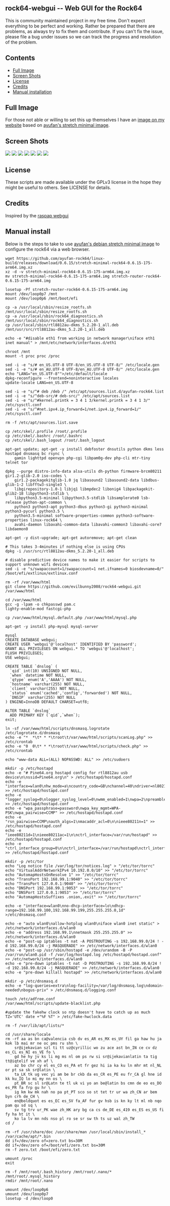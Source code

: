 ## rock64-webgui -- Web GUI for the Rock64

This is community maintained project in my free time. Don't expect everything to be perfect and working. Rather be prepared that there are problems, as always try to fix them and contribute. If you can't fix the issue, please file a bug under issues so we can track the progress and resolution of the problem.

## Contents

 - [Full Image](#full-image)
 - [Screen Shots](#screen-shots)
 - [License](#license)
 - [Credits](#credits)
 - [Manual installation](#manual-install)

## Full Image

For those not able or willing to set this up themselves I have an [image on my website](https://files.evilbunny.org/stretch-router-rock64-0.6.15-175-arm64.img.xz) based on [ayufan's stretch minimal image](https://github.com/ayufan-rock64/linux-build/releases/download/0.6.15/stretch-minimal-rock64-0.6.15-175-arm64.img.xz).

## Screen Shots

![](https://i.imgur.com/q9vq6ZB.jpg)
![](https://i.imgur.com/unbB4eo.jpg)
![](https://i.imgur.com/Z4US3TX.jpg)
![](https://i.imgur.com/JbSQOxY.jpg)
![](https://i.imgur.com/F6q5C7s.jpg)
![](https://i.imgur.com/nC0HeUU.jpg)
![](https://i.imgur.com/KVUfGK6.jpg)

## License

These scripts are made available under the GPLv3 license in the hope they might be useful to others. See LICENSE for details.

## Credits

Inspired by the [raspap webgui](https://github.com/billz/raspap-webgui)

## Manual install

Below is the steps to take to use [ayufan's debian stretch minimal image](https://github.com/ayufan-rock64/linux-build/releases/) to configure the rock64 via a web browser.

```
wget https://github.com/ayufan-rock64/linux-build/releases/download/0.6.15/stretch-minimal-rock64-0.6.15-175-arm64.img.xz
xz -d -v stretch-minimal-rock64-0.6.15-175-arm64.img.xz
mv stretch-minimal-rock64-0.6.15-175-arm64.img stretch-router-rock64-0.6.15-175-arm64.img

losetup -Pf stretch-router-rock64-0.6.15-175-arm64.img
mount /dev/loop0p7 /mnt
mount /dev/loop0p6 /mnt/boot/efi

cp -a /usr/local/sbin/resize_rootfs.sh /mnt/usr/local/sbin/resize_rootfs.sh
cp -a /usr/local/sbin/rock64_diagnostics.sh /mnt/usr/local/sbin/rock64_diagnostics.sh
cp /usr/local/sbin/rtl8812au-dkms_5.2.20-1_all.deb /mnt/usr/src/rtl8812au-dkms_5.2.20-1_all.deb

echo -e "#disable eth1 from working in network manager\niface eth1 inet manual" > /mnt/etc/network/interfaces.d/eth1

chroot /mnt
mount -t proc proc /proc

sed -i -e "s/# en_US.UTF-8 UTF-8/en_US.UTF-8 UTF-8/" /etc/locale.gen
sed -i -e "s/# en_AU.UTF-8 UTF-8/en_AU.UTF-8 UTF-8/" /etc/locale.gen
echo "LANG="en_US.UTF-8"">/etc/default/locale
dpkg-reconfigure --frontend=noninteractive locales
update-locale LANG=en_US.UTF-8

sed -i -e "s/^# deb /deb /" /etc/apt/sources.list.d/ayufan-rock64.list
sed -i -e "s/^deb-src/# deb-src/" /etc/apt/sources.list
sed -i -e "s/^#kernel.printk = 3 4 1 3/kernel.printk = 3 4 1 3/" /etc/sysctl.conf
sed -i -e "s/^#net.ipv4.ip_forward=1/net.ipv4.ip_forward=1/" /etc/sysctl.conf

rm -f /etc/apt/sources.list.save

cp /etc/skel/.profile /root/.profile
cp /etc/skel/.bashrc /root/.bashrc
cp /etc/skel/.bash_logout /root/.bash_logout

apt-get update; apt-get -y install debfoster dnsutils python dkms less hostapd dnsmasq bc rsync \
	gamin lighttpd openvpn php-cgi libpam0g-dev php-cli mtr-tiny telnet tor

dpkg --purge distro-info-data alsa-utils dh-python firmware-brcm80211 gir1.2-glib-2.0 iso-codes \
	gir1.2-packagekitglib-1.0 jq libasound2 libasound2-data libdbus-glib-1-2 libfftw3-single3 \
	libgirepository-1.0-1 libjq1 libmpdec2 libonig4 libpackagekit-glib2-18 libpython3-stdlib \
	libpython3.5-minimal libpython3.5-stdlib libsamplerate0 lsb-release python-apt-common \
	python3 python3-apt python3-dbus python3-gi python3-minimal python3-pycurl python3.5 \
	python3.5-minimal software-properties-common python3-software-properties linux-rock64 \
	avahi-daemon libavahi-common-data libavahi-common3 libavahi-core7 libdaemon0

apt-get -y dist-upgrade; apt-get autoremove; apt-get clean

# This takes 3-4minutes if nothing else is using CPUs
dpkg -i /usr/src/rtl8812au-dkms_5.2.20-1_all.deb

# disable predictive device names to make it easier for scripts to support unknown wifi devices 
sed -i -e "s/swapaccount=1/swapaccount=1 net.ifnames=0 biosdevname=0/" /boot/efi/extlinux/extlinux.conf

rm -rf /var/www/html
git clone https://github.com/evilbunny2008/rock64-webgui.git /var/www/html

cd /var/www/html
gcc -g -lpam -o chkpasswd pam.c
lighty-enable-mod fastcgi-php

cp /var/www/html/mysql.default.php /var/www/html/mysql.php

apt-get -y install php-mysql mysql-server

mysql
CREATE DATABASE webgui;
CREATE USER 'webgui'@'localhost' IDENTIFIED BY 'password';
GRANT ALL PRIVILEGES ON webgui.* TO 'webgui'@'localhost';
FLUSH PRIVILEGES;
USE webgui;

CREATE TABLE `dnslog` (
  `qid` int(10) UNSIGNED NOT NULL,
  `when` datetime NOT NULL,
  `qtype` enum('A','AAAA') NOT NULL,
  `hostname` varchar(255) NOT NULL,
  `client` varchar(255) NOT NULL,
  `status` enum('cached','config','forwarded') NOT NULL,
  `DNSIP` varchar(255) NOT NULL
) ENGINE=InnoDB DEFAULT CHARSET=utf8;

ALTER TABLE `dnslog`
  ADD PRIMARY KEY (`qid`,`when`);
exit;

ln -sf /var/www/html/scripts/dnsmasq.logrotate /etc/logrotate.d/dnsmasq
echo -e "*  *\t* * *\troot\t/var/www/html/scripts/scanLog.php" >> /etc/crontab
echo -e "0  0\t* * *\troot\t/var/www/html/scripts/check.php" >> /etc/crontab

echo "www-data ALL=(ALL) NOPASSWD: ALL" >> /etc/sudoers

mkdir -p /etc/hostapd
echo -e "# Pine64.org hostapd config for rtl8812au usb device\n\nssid=Pine64.org\n" > /etc/hostapd/hostapd.conf
echo -e "interface=wlan0\nhw_mode=a\ncountry_code=GB\nchannel=40\ndriver=nl80211\n" >> /etc/hostapd/hostapd.conf
echo -e "logger_syslog=0\nlogger_syslog_level=0\nwmm_enabled=1\nwpa=2\npreamble=1\n" >> /etc/hostapd/hostapd.conf
echo -e "wpa_passphrase=password\nwpa_key_mgmt=WPA-PSK\nwpa_pairwise=CCMP" >> /etc/hostapd/hostapd.conf
echo -e "rsn_pairwise=CCMP\nauth_algs=1\nmacaddr_acl=0\n\nieee80211n=1" >> /etc/hostapd/hostapd.conf
echo -e "ieee80211d=1\nieee80211ac=1\n\nctrl_interface=/var/run/hostapd" >> /etc/hostapd/hostapd.conf
echo -e "ctrl_interface_group=0\n\nctrl_interface=/var/run/hostapd\nctrl_interface_group=0" >> /etc/hostapd/hostapd.conf

mkdir -p /etc/tor
echo "Log notice file /var/log/tor/notices.log" > "/etc/tor/torrc"
echo "VirtualAddrNetworkIPv4 10.192.0.0/10" >> "/etc/tor/torrc"
echo "AutomapHostsOnResolve 1" >> "/etc/tor/torrc"
echo "TransPort 192.168.99.1:9040" >> "/etc/tor/torrc"
echo "TransPort 127.0.0.1:9040" >> "/etc/tor/torrc"
echo "DNSPort 192.168.99.1:9053" >> "/etc/tor/torrc"
echo "DNSPort 127.0.0.1:9053" >> "/etc/tor/torrc"
echo "AutomapHostsSuffixes .onion,.exit" >> "/etc/tor/torrc"

echo -e "interface=wlan0\nno-dhcp-interface=lo\ndhcp-range=192.168.99.100,192.168.99.199,255.255.255.0,1d" >/etc/dnsmasq.conf 

echo -e "auto wlan0\nallow-hotplug wlan0\niface wlan0 inet static" > /etc/network/interfaces.d/wlan0
echo -e "address 192.168.99.1\nnetmask 255.255.255.0" >> /etc/network/interfaces.d/wlan0
echo -e "post-up iptables -t nat -A POSTROUTING -s 192.168.99.0/24 ! -d 192.168.99.0/24 -j MASQUERADE" >> /etc/network/interfaces.d/wlan0
echo -e "post-up /usr/sbin/hostapd -e /dev/urandom -B -P /var/run/wlan0.pid -f /var/log/hostapd.log /etc/hostapd/hostapd.conf" >> /etc/network/interfaces.d/wlan0
echo -e "pre-down iptables -t nat -D POSTROUTING -s 192.168.99.0/24 ! -d 192.168.99.0/24 -j MASQUERADE" >> /etc/network/interfaces.d/wlan0
echo -e "pre-down killall hostapd" >> /etc/network/interfaces.d/wlan0

mkdir -p /etc/dnsmasq.d
echo -e "log-queries=extra\nlog-facility=/var/log/dnsmasq.log\ndomain-needed\nbogus-priv" > /etc/dnsmasq.d/logging.conf

touch /etc/adfree.conf
/var/www/html/scripts/update-blacklist.php

#update the fakehw clock so ntp doesn't have to catch up as much
TZ='UTC' date +"%F %T" > /etc/fake-hwclock.data

rm -f /var/lib/apt/lists/*

cd /usr/share/locale
rm -rf aa as bn ca@valencia csb dv es_AR es_MX es_UY fil ga haw hu ja kok lb mai mr ne oc pms ru shn \
	sr@ijekavian szl ti tt uz@cyrillic wo zu ace ast bn_IN ce cv dz es_CL es_NI es_VE fo \
	gd he hy jv ks li mg ms nl om ps rw si sr@ijekavianlatin ta tig tt@iqtelif ve xh af \
	az bo chr cy el es_CO es_PA et fr gez hi ia ka ku ln mhr mt nl_NL or pt sa sk sr@latin \
	ta_LK tk ug vec yi am be br ckb da es_CR es_PE eu fr_CA gl hne id kk ku_IQ lo mi my nn os \
	pt_BR sc sl sr@Latn te tl uk vi yo an be@latin bs cmn de eo es_DO es_PR fa frp gu hr \
	ig km kw mk nah no pa pt_PT sco so st tet tr ur wa zh_CN ar bem byn crh de_CH \
	en@boldquot es es_EC es_SV fa_AF fur gv hsb is kn ky lt ml nb nqo pam qu sd sq \
	sv tg trv ur_PK wae zh_HK ary bg ca cs de_DE es_419 es_ES es_US fi fy ha ht it \
	ko la lv mn nds nso pl ro se sr sw th ts uz wal zh_TW
cd /

rm -rf /usr/share/doc /usr/share/man /usr/local/sbin/install_* /var/cache/apt/*.bin
dd if=/dev/zero of=zero.txt bs=30M
dd if=/dev/zero of=/boot/efi/zero.txt bs=30M
rm -f zero.txt /boot/efi/zero.txt

umount /proc
exit

rm -f /mnt/root/.bash_history /mnt/root/.nano/* /mnt/root/.mysql_history
rmdir /mnt/root/.nano

umount /dev/loop0p6
umount /dev/loop0p7
losetup -d /dev/loop0
```
